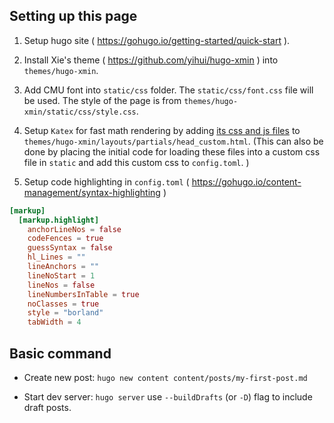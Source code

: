 ## Setting up this page

1. Setup hugo site ( https://gohugo.io/getting-started/quick-start ).

2. Install Xie's theme ( https://github.com/yihui/hugo-xmin ) into `themes/hugo-xmin`.

3. Add CMU font into `static/css` folder. The `static/css/font.css` file will be used. The style of the page is from `themes/hugo-xmin/static/css/style.css`.

4. Setup `Katex` for fast math rendering by adding [its css and js files](https://katex.org/docs/browser.html) to `themes/hugo-xmin/layouts/partials/head_custom.html`.
(This can also be done by placing the initial code for loading these files into a custom css file in `static` and add this custom css to `config.toml`. )

5. Setup code highlighting in `config.toml` ( https://gohugo.io/content-management/syntax-highlighting )

```toml {linenos=table, hl_lines=[12]}
[markup]
  [markup.highlight]
    anchorLineNos = false
    codeFences = true
    guessSyntax = false
    hl_Lines = ""
    lineAnchors = ""
    lineNoStart = 1
    lineNos = false
    lineNumbersInTable = true
    noClasses = true
    style = "borland"
    tabWidth = 4
```

## Basic command

+ Create new post:
`
hugo new content content/posts/my-first-post.md
`

+ Start dev server:
`
hugo server
`
use `--buildDrafts` (or `-D`) flag to include draft posts.
